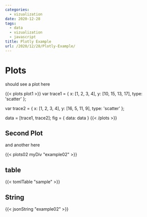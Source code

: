```yaml
---
categories:
  - vizualization
date: 2020-12-28
tags:
  - data
  - vizualization
  - javascript
title: Plotly Example 
url: /2020/12/28/Plotly-Example/
---
```


# Plots

should see a plot here


{{< plots plot1 >}}
var trace1 = {
  x: [1, 2, 3, 4],
  y: [10, 15, 13, 17],
  type: 'scatter'
};

var trace2 = {
  x: [1, 2, 3, 4],
  y: [16, 5, 11, 9],
  type: 'scatter'
};

data = [trace1, trace2];
fig = {
  data: data
}
{{< /plots >}}


## Second Plot

and another here

{{< plots02 myDiv "example02" >}}

## table

{{< tomlTable "sample" >}}

## String

{{< jsonString "example02" >}}
